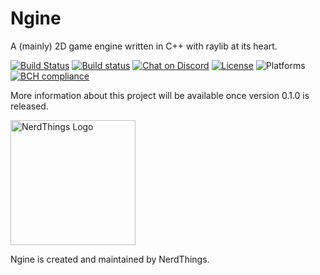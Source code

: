 # Ngine
A (mainly) 2D game engine written in C++ with raylib at its heart.


[![Build Status](https://travis-ci.org/NerdThings/Ngine.svg?branch=master)](https://travis-ci.org/NerdThings/Ngine)
[![Build status](https://ci.appveyor.com/api/projects/status/b02ab82sngs1m7ri/branch/master?svg=true)](https://ci.appveyor.com/project/Rover656/ngine/branch/master)
[![Chat on Discord](https://img.shields.io/discord/452810843852374016.svg?logo=discord)](https://discord.nerdthings.co.uk)
[![License](https://img.shields.io/badge/license-Apache%202-blue.svg)](LICENSE)
![Platforms](https://img.shields.io/badge/platforms-Windows%20%7C%20Mac%20OS%20X%20%7C%20Linux-brightgreen.svg)
[![BCH compliance](https://bettercodehub.com/edge/badge/NerdThings/Ngine?branch=master)](https://bettercodehub.com/)

More information about this project will be available once version 0.1.0 is released.

[<img src="https://assets.nerdthings.co.uk/img/logo-big-transparent-dark.png" width="200" alt="NerdThings Logo">](https://nerdthings.co.uk)

Ngine is created and maintained by NerdThings.
